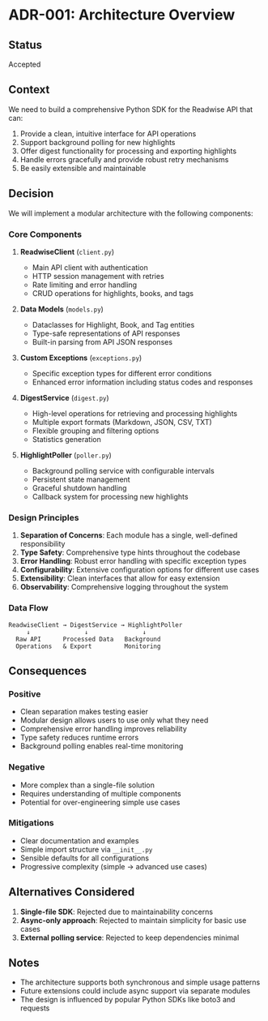 # ADR-001: Architecture Overview

## Status
Accepted

## Context
We need to build a comprehensive Python SDK for the Readwise API that can:
1. Provide a clean, intuitive interface for API operations
2. Support background polling for new highlights
3. Offer digest functionality for processing and exporting highlights
4. Handle errors gracefully and provide robust retry mechanisms
5. Be easily extensible and maintainable

## Decision
We will implement a modular architecture with the following components:

### Core Components

1. **ReadwiseClient** (`client.py`)
   - Main API client with authentication
   - HTTP session management with retries
   - Rate limiting and error handling
   - CRUD operations for highlights, books, and tags

2. **Data Models** (`models.py`)
   - Dataclasses for Highlight, Book, and Tag entities
   - Type-safe representations of API responses
   - Built-in parsing from API JSON responses

3. **Custom Exceptions** (`exceptions.py`)
   - Specific exception types for different error conditions
   - Enhanced error information including status codes and responses

4. **DigestService** (`digest.py`)
   - High-level operations for retrieving and processing highlights
   - Multiple export formats (Markdown, JSON, CSV, TXT)
   - Flexible grouping and filtering options
   - Statistics generation

5. **HighlightPoller** (`poller.py`)
   - Background polling service with configurable intervals
   - Persistent state management
   - Graceful shutdown handling
   - Callback system for processing new highlights

### Design Principles

1. **Separation of Concerns**: Each module has a single, well-defined responsibility
2. **Type Safety**: Comprehensive type hints throughout the codebase
3. **Error Handling**: Robust error handling with specific exception types
4. **Configurability**: Extensive configuration options for different use cases
5. **Extensibility**: Clean interfaces that allow for easy extension
6. **Observability**: Comprehensive logging throughout the system

### Data Flow

```
ReadwiseClient → DigestService → HighlightPoller
     ↓               ↓               ↓
  Raw API      Processed Data   Background
  Operations   & Export         Monitoring
```

## Consequences

### Positive
- Clean separation makes testing easier
- Modular design allows users to use only what they need
- Comprehensive error handling improves reliability
- Type safety reduces runtime errors
- Background polling enables real-time monitoring

### Negative
- More complex than a single-file solution
- Requires understanding of multiple components
- Potential for over-engineering simple use cases

### Mitigations
- Clear documentation and examples
- Simple import structure via `__init__.py`
- Sensible defaults for all configurations
- Progressive complexity (simple → advanced use cases)

## Alternatives Considered

1. **Single-file SDK**: Rejected due to maintainability concerns
2. **Async-only approach**: Rejected to maintain simplicity for basic use cases
3. **External polling service**: Rejected to keep dependencies minimal

## Notes
- The architecture supports both synchronous and simple usage patterns
- Future extensions could include async support via separate modules
- The design is influenced by popular Python SDKs like boto3 and requests
